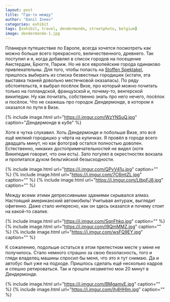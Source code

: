 ```yaml
---
layout: post
title: "Где-то между"
author: "Danil Ineev"
categories: exhibit
tags: [exhibit, travel, dendermonde, streetphoto, belgium]
image: dendermonde-1.jpg
---
```


Планируя путешествие по Европе, всегда хочется посмотреть как можно больше всего прекрасного, величественного, древнего. Так поступил и я, когда добавлял в список городов на посещение Амстердам, Брюгге, Париж. Но не все европейские города одинаково привлекательны. Для того, чтобы попасть на [Stoffen Spektakel](https://www.stoffenspektakel.nl), пришлось выбирать из списка безвестных городишек (кстати, эта выставка тканей довольно местечковой оказалась). По ряду обстоятельств, я выбрал посёлок Визе, про который можно почитать только на голландской, французской и, почему-то, венгерской википедии. Ну как почитать, собственно знать про него нечего, посёлок и посёлок. Что не скажешь про городок Дендермонде, в котором я оказался по пути в Визе.

{% include image.html url="https://i.imgur.com/WzYNSuQ.jpg" caption="Дендермонде в кубе" %}

Хотя я чутка слукавил. Хоть Дендермонде и побольше Визе, это всё ещё мелкий городишко у чёрта на куличках. Я провёл в городе всего двадцать минут, но как фотограф остался полностью доволен. Естественно, никаких достопримечательностей не видел (хотя Википедия говорит, что они есть). Зато погулял в окрестностях вокзала и пропитался духом бельгийской безысходности.

{% include image.html url="https://i.imgur.com/QPvV41u.jpg" caption="" %}
{% include image.html url="https://i.imgur.com/7C6mtZL.jpg" caption="" %}
{% include image.html url="https://i.imgur.com/LtbpFJ8.jpg" caption="" %}

Между всеми этими депрессивными зданиями скрывался алмаз. Настоящий американский автомобиль! Учитывая антураж, выглядит офигенно. Даже стало интересно, как он здесь оказался и почему стоит на какой-то свалке.

{% include image.html url="https://i.imgur.com/SqnFhkq.jpg" caption="" %}
{% include image.html url="https://i.imgur.com/I9QmMMZ.jpg" caption="" %}
{% include image.html url="https://i.imgur.com/wsFQ9EY.jpg" caption="" %}

К сожалению, подольше остаться в этом прелестном месте у меня не получилось. Стало немного страшно за свою безопасность, того и гляди владелец машины спросил бы меня, что это я тут снимаю. Да и автобус был уже на подходе. Пришлось сделать ещё несколько кадров и спешно ретироваться. Так и прошли незаметно мои 20 минут в Дендермонде.

{% include image.html url="https://i.imgur.com/BMgamvE.jpg" caption="" %}
{% include image.html url="https://i.imgur.com/jh4HHlm.jpg" caption="" %}
